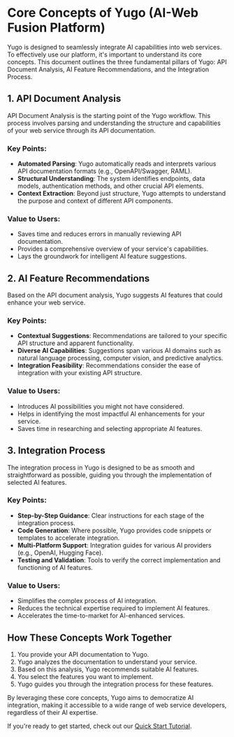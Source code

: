# Core Concepts of Yugo (AI-Web Fusion Platform)

Yugo is designed to seamlessly integrate AI capabilities into web services. To effectively use our platform, it's important to understand its core concepts. This document outlines the three fundamental pillars of Yugo: API Document Analysis, AI Feature Recommendations, and the Integration Process.

## 1. API Document Analysis

API Document Analysis is the starting point of the Yugo workflow. This process involves parsing and understanding the structure and capabilities of your web service through its API documentation.

### Key Points:
- **Automated Parsing**: Yugo automatically reads and interprets various API documentation formats (e.g., OpenAPI/Swagger, RAML).
- **Structural Understanding**: The system identifies endpoints, data models, authentication methods, and other crucial API elements.
- **Context Extraction**: Beyond just structure, Yugo attempts to understand the purpose and context of different API components.

### Value to Users:
- Saves time and reduces errors in manually reviewing API documentation.
- Provides a comprehensive overview of your service's capabilities.
- Lays the groundwork for intelligent AI feature suggestions.

## 2. AI Feature Recommendations

Based on the API document analysis, Yugo suggests AI features that could enhance your web service.

### Key Points:
- **Contextual Suggestions**: Recommendations are tailored to your specific API structure and apparent functionality.
- **Diverse AI Capabilities**: Suggestions span various AI domains such as natural language processing, computer vision, and predictive analytics.
- **Integration Feasibility**: Recommendations consider the ease of integration with your existing API structure.

### Value to Users:
- Introduces AI possibilities you might not have considered.
- Helps in identifying the most impactful AI enhancements for your service.
- Saves time in researching and selecting appropriate AI features.

## 3. Integration Process

The integration process in Yugo is designed to be as smooth and straightforward as possible, guiding you through the implementation of selected AI features.

### Key Points:
- **Step-by-Step Guidance**: Clear instructions for each stage of the integration process.
- **Code Generation**: Where possible, Yugo provides code snippets or templates to accelerate integration.
- **Multi-Platform Support**: Integration guides for various AI providers (e.g., OpenAI, Hugging Face).
- **Testing and Validation**: Tools to verify the correct implementation and functioning of AI features.

### Value to Users:
- Simplifies the complex process of AI integration.
- Reduces the technical expertise required to implement AI features.
- Accelerates the time-to-market for AI-enhanced services.

## How These Concepts Work Together

1. You provide your API documentation to Yugo.
2. Yugo analyzes the documentation to understand your service.
3. Based on this analysis, Yugo recommends suitable AI features.
4. You select the features you want to implement.
5. Yugo guides you through the integration process for these features.

By leveraging these core concepts, Yugo aims to democratize AI integration, making it accessible to a wide range of web service developers, regardless of their AI expertise.

If you're ready to get started, check out our [Quick Start Tutorial](getting-started.md).